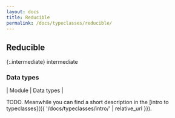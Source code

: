 ```yaml
---
layout: docs
title: Reducible
permalink: /docs/typeclasses/reducible/
---
```


## Reducible

{:.intermediate}
intermediate

### Data types

| Module | Data types |


TODO. Meanwhile you can find a short description in the [intro to typeclasses]({{ '/docs/typeclasses/intro/' | relative_url }}).
